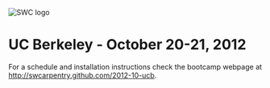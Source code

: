 ![SWC logo](http://software-carpentry.org/software-carpentry-logo-285x58.png "SWC logo")

# UC Berkeley - October 20-21, 2012

For a schedule and installation instructions check the bootcamp webpage
at http://swcarpentry.github.com/2012-10-ucb.
